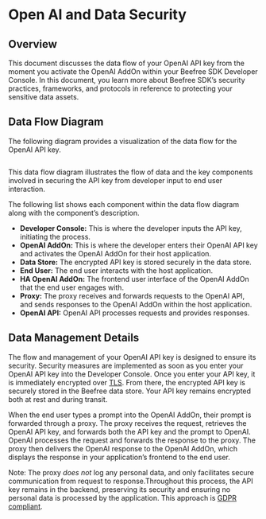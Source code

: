 # Open AI and Data Security

## Overview <a href="#overview" id="overview"></a>

This document discusses the data flow of your OpenAI API key from the moment you activate the OpenAI AddOn within your Beefree SDK Developer Console. In this document, you learn more about Beefree SDK’s security practices, frameworks, and protocols in reference to protecting your sensitive data assets.

## Data Flow Diagram <a href="#data-flow-diagram" id="data-flow-diagram"></a>

The following diagram provides a visualization of the data flow for the OpenAI API key.

<figure><img src="https://docs.beefree.io/wp-content/uploads/2023/10/diagram-export-10-26-2023-3_54_51-PM.png" alt=""><figcaption></figcaption></figure>

This data flow diagram illustrates the flow of data and the key components involved in securing the API key from developer input to end user interaction.

The following list shows each component within the data flow diagram along with the component’s description.

* **Developer Console:** This is where the developer inputs the API key, initiating the process.
* **OpenAI AddOn:** This is where the developer enters their OpenAI API key and activates the OpenAI AddOn for their host application.&#x20;
* **Data Store:** The encrypted API key is stored securely in the data store.
* **End User:** The end user interacts with the host application.
* **HA OpenAI AddOn:** The frontend user interface of the OpenAI AddOn that the end user engages with.
* **Proxy:** The proxy receives and forwards requests to the OpenAI API, and sends responses to the OpenAI AddOn within the host application.
* **OpenAI API:** OpenAI API processes requests and provides responses.

## Data Management Details <a href="#data-management-details" id="data-management-details"></a>

The flow and management of your OpenAI API key is designed to ensure its security. Security measures are implemented as soon as you enter your OpenAI API key into the Developer Console. Once you enter your API key, it is immediately encrypted over [TLS](https://www.internetsociety.org/deploy360/tls/basics/). From there, the encrypted API key is securely stored in the Beefree data store. Your API key remains encrypted both at rest and during transit.&#x20;

When the end user types a prompt into the OpenAI AddOn, their prompt is forwarded through a proxy. The proxy receives the request, retrieves the OpenAI API key, and forwards both the API key and the prompt to OpenAI. OpenAI processes the request and forwards the response to the proxy. The proxy then delivers the OpenAI response to the OpenAI AddOn, which displays the response in your application’s frontend to the end user.

Note: The proxy _does not_ log any personal data, and only facilitates secure communication from request to response.Throughout this process, the API key remains in the backend, preserving its security and ensuring no personal data is processed by the application. This approach is [GDPR compliant](https://beefree.io/gdpr-compliance).
